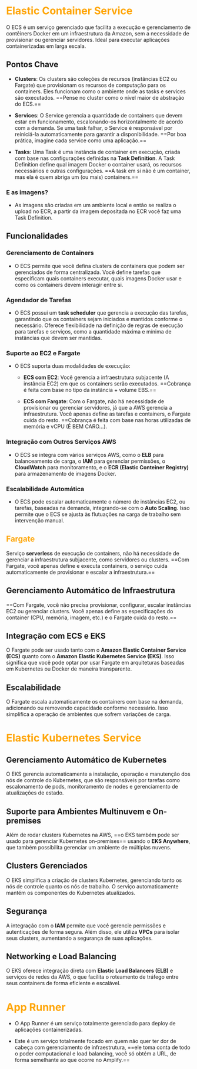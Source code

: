 # <span style="color: orange; font-weight:bold"> Elastic Container Service </span>
O ECS é um serviço gerenciado que facilita a execução e gerenciamento de contêiners Docker em um infraestrutura da Amazon, sem a necessidade de provisionar ou gerenciar servidores. Ideal para executar aplicações containerizadas em larga escala.

## Pontos Chave
- **Clusters**: Os clusters são coleções de recursos (instâncias EC2 ou Fargate) que provisionam os recursos de computação para os containers. Eles funcionam como o ambiente onde as tasks e services são executados. ==Pense no cluster como o nível maior de abstração do ECS.==
  
- **Services**: O Service gerencia a quantidade de containers que devem estar em funcionamento, escalonando-os horizontalmente de acordo com a demanda. Se uma task falhar, o Service é responsável por reiniciá-la automaticamente para garantir a disponibilidade. ==Por boa prática, imagine cada service como uma aplicação.==

- **Tasks**: Uma Task é uma instância de container em execução, criada com base nas configurações definidas na **Task Definition**. A Task Definition define qual imagem Docker o container usará, os recursos necessários e outras configurações. ==A task em si não é um container, mas ela é quem abriga um (ou mais) containers.==

### E as imagens?
- As imagens são criadas em um ambiente local e então se realiza o upload no ECR, a partir da imagem depositada no ECR você faz uma Task Definition.

## Funcionalidades
### Gerenciamento de Containers
- O ECS permite que você defina clusters de containers que podem ser gerenciados de forma centralizada. Você define tarefas que especificam quais containers executar, quais imagens Docker usar e como os containers devem interagir entre si.

### Agendador de Tarefas
- O ECS possui um **task scheduler** que gerencia a execução das tarefas, garantindo que os containers sejam iniciados e mantidos conforme o necessário. Oferece flexibilidade na definição de regras de execução para tarefas e serviços, como a quantidade máxima e mínima de instâncias que devem ser mantidas.

### Suporte ao EC2 e Fargate
- O ECS suporta duas modalidades de execução:
    - **ECS com EC2**: Você gerencia a infraestrutura subjacente (A instância EC2) em que os containers serão executados. ==Cobrança é feita com base no tipo da instância + volume EBS.==

    - **ECS com Fargate**: Com o Fargate, não há necessidade de provisionar ou gerenciar servidores, já que a AWS gerencia a infraestrutura. Você apenas define as tarefas e containers, o Fargate cuida do resto. ==Cobrança é feita com base nas horas utilizadas de memória e vCPU (É BEM CARO...).

### Integração com Outros Serviços AWS
- O ECS se integra com vários serviços AWS, como o **ELB** para balanceamento de carga, o **IAM** para gerenciar permissões, o **CloudWatch** para monitoramento, e o **ECR (Elastic Conteiner Registry)** para armazenamento de imagens Docker.

### Escalabilidade Automática
- O ECS pode escalar automaticamente o número de instâncias EC2, ou tarefas, baseadas na demanda, integrando-se com o **Auto Scaling**. Isso permite que o ECS se ajusta às flutuações na carga de trabalho sem intervenção manual.
## <span style="color: orange; font-weight:bold"> Fargate</span>
Serviço **serverless** de execução de containers, não há necessidade de gerenciar a infraestrutura subjacente, como servidores ou clusters.  ==Com Fargate, você apenas define e executa containers, o serviço cuida automaticamente de provisionar e escalar a infraestrutura.==

## Gerenciamento Automático de Infraestrutura
==Com Fargate, você não precisa provisionar, configurar, escalar instâncias EC2 ou gerenciar clusters. Você apenas define as especificações do container (CPU, memória, imagem, etc.) e o Fargate cuida do resto.==

## Integração com ECS e EKS
O Fargate pode ser usado tanto com o **Amazon Elastic Container Service (ECS)** quanto com o **Amazon Elastic Kubernetes Service (EKS)**. Isso significa que você pode optar por usar Fargate em arquiteturas baseadas em Kubernetes ou Docker de maneira transparente.

## Escalabilidade
O Fargate escala automaticamente os containers com base na demanda, adicionando ou removendo capacidade conforme necessário. Isso simplifica a operação de ambientes que sofrem variações de carga.

# <span style="color: orange; font-weight:bold"> Elastic Kubernetes Service</span>

## Gerenciamento Automático de Kubernetes
O EKS gerencia automaticamente a instalação, operação e manutenção dos nós de controle do Kubernetes, que são responsáveis por tarefas como escalonamento de pods, monitoramento de nodes e gerenciamento de atualizações de estado.

## Suporte para Ambientes Multinuvem e On-premises
Além de rodar clusters Kubernetes na AWS, ==o EKS também pode ser usado para gerenciar Kubernetes on-premises== usando o **EKS Anywhere**, que também possibilita gerenciar um ambiente de múltiplas nuvens.

## Clusters Gerenciados
O EKS simplifica a criação de clusters Kubernetes, gerenciando tanto os nós de controle quanto os nós de trabalho. O serviço automaticamente mantém os componentes do Kubernetes atualizados.

## Segurança
A integração com o **IAM** permite que você gerencie permissões e autenticações de forma segura. Além disso, ele utiliza **VPCs** para isolar seus clusters, aumentando a segurança de suas aplicações.

## Networking e Load Balancing
O EKS oferece integração direta com **Elastic Load Balancers (ELB)** e serviços de redes da AWS, o que facilita o roteamento de tráfego entre seus containers de forma eficiente e escalável.


# <span style="color: orange; font-weight:bold"> App Runner</span>
- O App Runner é um serviço totalmente gerenciado para deploy de aplicações containerizadas.

- Este é um serviço totalmente focado em quem não quer ter dor de cabeça com gerenciamento de infraestrutura, ==ele toma conta de todo o poder computacional e load balancing, você só obtém a URL, de forma semelhante ao que ocorre no Amplify.==